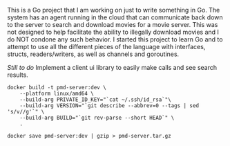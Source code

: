 This is a Go project that I am working on just to write something in Go. The system has an agent running in the cloud that can communicate back down to the server to search and download movies for a movie server. This was not designed to help facilitate the ability to illegally download movies and I do NOT condone any such behavior. I started this project to learn Go and to attempt to use all the different pieces of the language with interfaces, structs, readers/writers, as well as channels and goroutines.

*Still to do*
Implement a client ui library to easily make calls and see search results.

```
docker build -t pmd-server:dev \
    --platform linux/amd64 \
    --build-arg PRIVATE_ID_KEY="`cat ~/.ssh/id_rsa`"\
    --build-arg VERSION="`git describe --abbrev=0 --tags | sed 's/v//g'`" \
    --build-arg BUILD="`git rev-parse --short HEAD`" \
    .

docker save pmd-server:dev | gzip > pmd-server.tar.gz
```